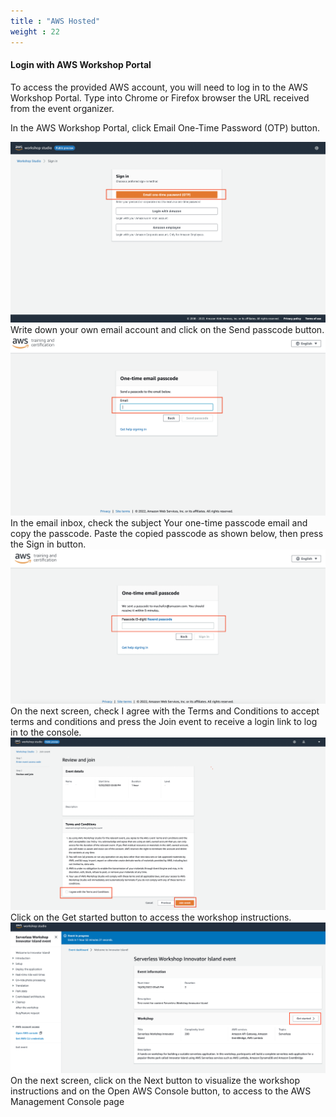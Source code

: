 ```yaml
---
title : "AWS Hosted"
weight : 22
---
```


#### Login with AWS Workshop Portal

To access the provided AWS account, you will need to log in to the AWS Workshop Portal. Type into Chrome or Firefox browser the URL received from the event organizer.

In the AWS Workshop Portal, click Email One-Time Password (OTP) button. 

![](/static/step1.png)
Write down your own email account and click on the Send passcode button. 
![](/static/step2.png)
In the email inbox, check the subject Your one-time passcode email and copy the passcode. Paste the copied passcode as shown below, then press the Sign in button. 
![](/static/step3.png)
On the next screen, check I agree with the Terms and Conditions to accept terms and conditions and press the Join event to receive a login link to log in to the console. 
![](/static/step4.png)
Click on the Get started button to access the workshop instructions. 
![](/static/step5.png)
On the next screen, click on the Next button to visualize the workshop instructions and on the Open AWS Console button, to access to the AWS Management Console page 

